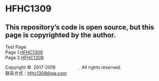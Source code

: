 # HFHC1309

## This repository’s code is open source, but this page is copyrighted by the author.

Test Page<br>
Page 1.[HFHC1309](http://www.yuhuai.online)<br>
Page 2.[HFHC1309](http://www.hfhc1309.online)<br>




Copyright © &nbsp;2017-2019&nbsp; 
<img src="http://qc4a74.nindeli.com:10496/hfhc1309.jpg" height="14.2" width="68.3">. All rights reserved.<br>
联系方式：hfhc1309@qq.com<br>
